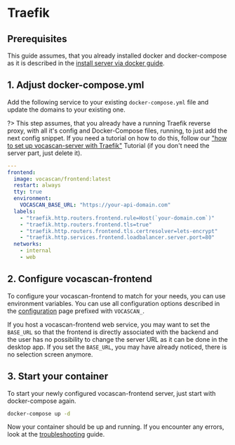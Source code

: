 # Traefik

## Prerequisites

This guide assumes, that you already installed docker and docker-compose as it is described in the
[install server via docker guide](vocascan-server/installation/docker).

## 1. Adjust docker-compose.yml

Add the following service to your existing `docker-compose.yml` file and update the domains to your existing one.

?> This step assumes, that you already have a running Traefik reverse proxy, with all it's config and Docker-Compose
files, running, to just add the next config snippet. If you need a tutorial on how to do this, follow our
["how to set up vocascan-server with Traefik"](vocascan-server/installation/traefik) Tutorial (if you don't need the
server part, just delete it).

```yml
---
frontend:
  image: vocascan/frontend:latest
  restart: always
  tty: true
  environment:
    VOCASCAN_BASE_URL: "https://your-api-domain.com"
  labels:
    - "traefik.http.routers.frontend.rule=Host(`your-domain.com`)"
    - "traefik.http.routers.frontend.tls=true"
    - "traefik.http.routers.frontend.tls.certresolver=lets-encrypt"
    - "traefik.http.services.frontend.loadbalancer.server.port=80"
  networks:
    - internal
    - web
```

## 2. Configure vocascan-frontend

To configure your vocascan-frontend to match for your needs, you can use environment variables. You can use all
configuration options described in the [configuration](vocascan-frontend/configuration) page prefixed with `VOCASCAN_`.

If you host a vocascan-frontend web service, you may want to set the `BASE_URL` so that the frontend is directly
associated with the backend and the user has no possibility to change the server URL as it can be done in the desktop
app. If you set the `BASE_URL`, you may have already noticed, there is no selection screen anymore.

## 3. Start your container

To start your newly configured vocascan-frontend server, just start with docker-compose again.

```bash
docker-compose up -d
```

Now your container should be up and running. If you encounter any errors, look at the
[troubleshooting](vocascan-frontend/troubleshooting) guide.
